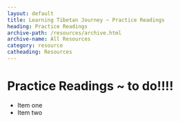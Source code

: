 ```yaml
---
layout: default
title: Learning Tibetan Journey ~ Practice Readings
heading: Practice Readings
archive-path: /resources/archive.html
archive-name: All Resources
category: resource
catheading: Resources
---
```

# Practice Readings ~ to do!!!!

* Item one
* Item two